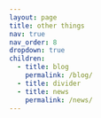 ```yaml
---
layout: page
title: other things
nav: true
nav_order: 8
dropdown: true
children:
  - title: blog
    permalink: /blog/
  - title: divider
  - title: news
    permalink: /news/
---
```

